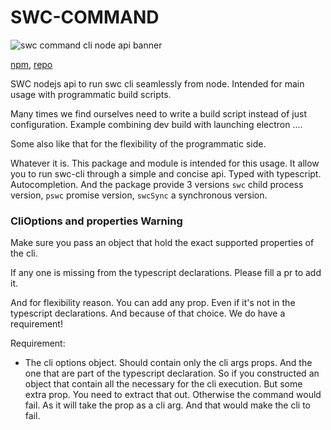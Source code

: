# SWC-COMMAND

![swc command cli node api banner](./imgs/)

[npm](), [repo]()

SWC nodejs api to run swc cli seamlessly from node. Intended for main usage with programmatic build scripts.

Many times we find ourselves need to write a build script instead of just configuration. Example combining dev build with launching electron ....

Some also like that for the flexibility of the programmatic side.

Whatever it is. This package and module is intended for this usage. It allow you to run swc-cli through a simple and concise api. Typed with typescript. Autocompletion. And the package provide 3 versions `swc` child process version, `pswc` promise version, `swcSync` a synchronous version.

### CliOptions and properties Warning

Make sure you pass an object that hold the exact supported properties of the cli.

If any one is missing from the typescript declarations. Please fill a pr to add it.

And for flexibility reason. You can add any prop. Even if it's not in the typescript declarations. And because of that choice. We do have a requirement!

Requirement:

- The cli options object. Should contain only the cli args props. And the one that are part of the typescript declaration.
So if you constructed an object that contain all the necessary for the cli execution. But some extra prop. You need to extract that out. Otherwise the command would fail. As it will take the prop as a cli arg. And that would make the cli to fail.

